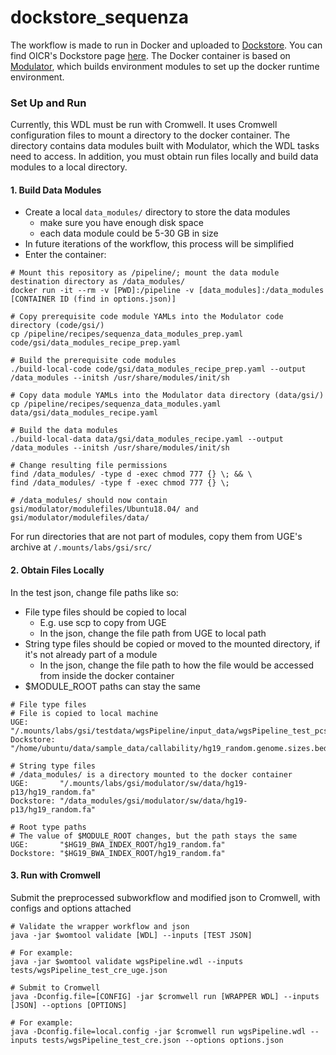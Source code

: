 # dockstore_sequenza

The workflow is made to run in Docker and uploaded to [Dockstore](https://docs.dockstore.org/en/develop/getting-started/getting-started.html).
You can find OICR's Dockstore page [here](https://dockstore.org/organizations/OICR).
The Docker container is based on [Modulator](https://gitlab.oicr.on.ca/ResearchIT/modulator), which builds environment modules to set up the docker runtime environment.

### Set Up and Run
Currently, this WDL must be run with Cromwell. 
It uses Cromwell configuration files to mount a directory to the docker container.
The directory contains data modules built with Modulator, which the WDL tasks need to access.
In addition, you must obtain run files locally and build data modules to a local directory.

#### 1. Build Data Modules
- Create a local `data_modules/` directory to store the data modules
    - make sure you have enough disk space
    - each data module could be 5-30 GB in size
- In future iterations of the workflow, this process will be simplified
- Enter the container:
```
# Mount this repository as /pipeline/; mount the data module destination directory as /data_modules/
docker run -it --rm -v [PWD]:/pipeline -v [data_modules]:/data_modules [CONTAINER ID (find in options.json)]

# Copy prerequisite code module YAMLs into the Modulator code directory (code/gsi/)
cp /pipeline/recipes/sequenza_data_modules_prep.yaml code/gsi/data_modules_recipe_prep.yaml
 
# Build the prerequisite code modules
./build-local-code code/gsi/data_modules_recipe_prep.yaml --output /data_modules --initsh /usr/share/modules/init/sh
 
# Copy data module YAMLs into the Modulator data directory (data/gsi/)
cp /pipeline/recipes/sequenza_data_modules.yaml data/gsi/data_modules_recipe.yaml
 
# Build the data modules
./build-local-data data/gsi/data_modules_recipe.yaml --output /data_modules --initsh /usr/share/modules/init/sh
 
# Change resulting file permissions
find /data_modules/ -type d -exec chmod 777 {} \; && \
find /data_modules/ -type f -exec chmod 777 {} \;
 
# /data_modules/ should now contain gsi/modulator/modulefiles/Ubuntu18.04/ and gsi/modulator/modulefiles/data/
```
For run directories that are not part of modules, copy them from UGE's archive at `/.mounts/labs/gsi/src/`

#### 2. Obtain Files Locally
In the test json, change file paths like so:
- File type files should be copied to local
    - E.g. use scp to copy from UGE
    - In the json, change the file path from UGE to local path
- String type files should be copied or moved to the mounted directory, if it's not already part of a module
    - In the json, change the file path to how the file would be accessed from inside the docker container
- $MODULE_ROOT paths can stay the same
```
# File type files
# File is copied to local machine
UGE:       "/.mounts/labs/gsi/testdata/wgsPipeline/input_data/wgsPipeline_test_pcsi/hg19_random.genome.sizes.bed"
Dockstore: "/home/ubuntu/data/sample_data/callability/hg19_random.genome.sizes.bed"
 
# String type files
# /data_modules/ is a directory mounted to the docker container
UGE:       "/.mounts/labs/gsi/modulator/sw/data/hg19-p13/hg19_random.fa"
Dockstore: "/data_modules/gsi/modulator/sw/data/hg19-p13/hg19_random.fa"
 
# Root type paths
# The value of $MODULE_ROOT changes, but the path stays the same
UGE:       "$HG19_BWA_INDEX_ROOT/hg19_random.fa"
Dockstore: "$HG19_BWA_INDEX_ROOT/hg19_random.fa"
```

#### 3. Run with Cromwell
Submit the preprocessed subworkflow and modified json to Cromwell, with configs and options attached
```
# Validate the wrapper workflow and json
java -jar $womtool validate [WDL] --inputs [TEST JSON]
 
# For example:
java -jar $womtool validate wgsPipeline.wdl --inputs tests/wgsPipeline_test_cre_uge.json

# Submit to Cromwell
java -Dconfig.file=[CONFIG] -jar $cromwell run [WRAPPER WDL] --inputs [JSON] --options [OPTIONS]
 
# For example:
java -Dconfig.file=local.config -jar $cromwell run wgsPipeline.wdl --inputs tests/wgsPipeline_test_cre.json --options options.json
```